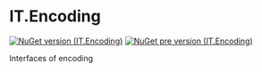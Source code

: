 # IT.Encoding
[![NuGet version (IT.Encoding)](https://img.shields.io/nuget/v/IT.Encoding.svg)](https://www.nuget.org/packages/IT.Encoding)
[![NuGet pre version (IT.Encoding)](https://img.shields.io/nuget/vpre/IT.Encoding.svg)](https://www.nuget.org/packages/IT.Encoding)

Interfaces of encoding